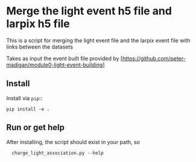 # Merge the light event h5 file and larpix h5 file

This is a script for merging the light event file and the larpix event file with links between the datasets

Takes as input the event built file provided by [https://github.com/peter-madigan/module0-light-event-building]

## Install

Install via `pip`::

	pip install -e .

## Run or get help

After installing, the script should exist in your path, so

      charge_light_association.py --help